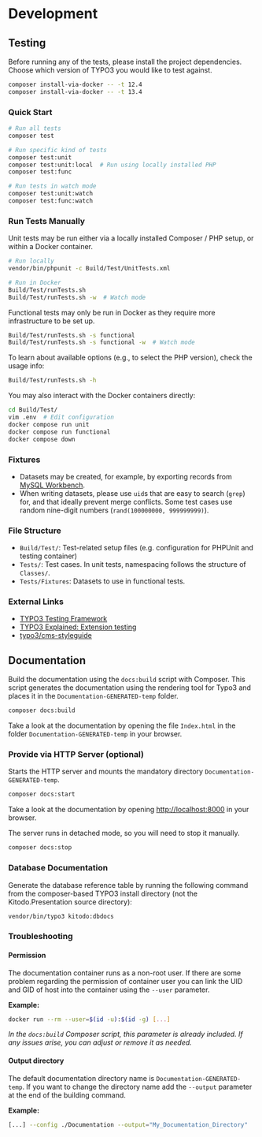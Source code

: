 # Development

## Testing

Before running any of the tests, please install the project dependencies. Choose which version of TYPO3 you would like to test against.

```bash
composer install-via-docker -- -t 12.4
composer install-via-docker -- -t 13.4
```

### Quick Start

```bash
# Run all tests
composer test

# Run specific kind of tests
composer test:unit
composer test:unit:local  # Run using locally installed PHP
composer test:func

# Run tests in watch mode
composer test:unit:watch
composer test:func:watch
```

### Run Tests Manually

Unit tests may be run either via a locally installed Composer / PHP setup, or within a Docker container.

```bash
# Run locally
vendor/bin/phpunit -c Build/Test/UnitTests.xml

# Run in Docker
Build/Test/runTests.sh
Build/Test/runTests.sh -w  # Watch mode
```

Functional tests may only be run in Docker as they require more infrastructure to be set up.

```bash
Build/Test/runTests.sh -s functional
Build/Test/runTests.sh -s functional -w  # Watch mode
```

To learn about available options (e.g., to select the PHP version), check the usage info:

```bash
Build/Test/runTests.sh -h
```

You may also interact with the Docker containers directly:

```bash
cd Build/Test/
vim .env  # Edit configuration
docker compose run unit
docker compose run functional
docker compose down
```

### Fixtures

- Datasets may be created, for example, by exporting records from [MySQL Workbench](https://www.mysql.com/de/products/workbench/).
- When writing datasets, please use `uid`s that are easy to search (`grep`) for, and that ideally prevent merge conflicts.
  Some test cases use random nine-digit numbers (`rand(100000000, 999999999)`).

### File Structure

- `Build/Test/`: Test-related setup files (e.g. configuration for PHPUnit and testing container)
- `Tests/`: Test cases. In unit tests, namespacing follows the structure of `Classes/`.
- `Tests/Fixtures`: Datasets to use in functional tests.

### External Links

- [TYPO3 Testing Framework](https://github.com/TYPO3/testing-framework)
- [TYPO3 Explained: Extension testing](https://docs.typo3.org/m/typo3/reference-coreapi/13.4/en-us/Testing/ExtensionTesting.html)
- [typo3/cms-styleguide](https://github.com/TYPO3/styleguide)

## Documentation

Build the documentation using the `docs:build` script with Composer. This
script generates the documentation using the rendering tool for Typo3 and
places it in the `Documentation-GENERATED-temp` folder.

```bash
composer docs:build
```

Take a look at the documentation by opening the file `Index.html` in the folder
`Documentation-GENERATED-temp` in your browser.

### Provide via HTTP Server (optional)

Starts the HTTP server and mounts the mandatory directory `Documentation-GENERATED-temp`.

```bash
composer docs:start
```

Take a look at the documentation by opening <http://localhost:8000>
in your browser.

The server runs in detached mode, so you will need to stop it manually.

```bash
composer docs:stop
```

### Database Documentation

Generate the database reference table by running the following command from the composer-based TYPO3 install directory (not the Kitodo.Presentation source directory):

```bash
vendor/bin/typo3 kitodo:dbdocs
```

### Troubleshooting

#### Permission

The documentation container runs as a non-root user. If there are some problem regarding
the permission of container user you can link the UID and GID of host into the container
using the `--user` parameter.

**Example:**

```bash
docker run --rm --user=$(id -u):$(id -g) [...]
```

_In the `docs:build` Composer script, this parameter is already included.
If any issues arise, you can adjust or remove it as needed._

#### Output directory

The default documentation directory name is `Documentation-GENERATED-temp`.
If you want to change the directory name add the `--output` parameter at the
end of the building command.

**Example:**

```bash
[...] --config ./Documentation --output="My_Documentation_Directory"
```
